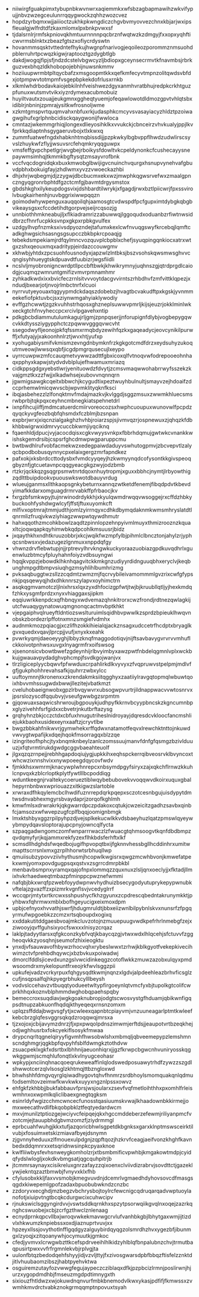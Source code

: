 * niiwirgfguakpimxtybupnbkwvnwrxaqiemmkxwfsbzagbapmawihzwkvifypujjnbvzwzegceulunrrqqygwockzqhhzwozcvez
* hopdzyrbqmxwjjaiiioctzukhkpkwngdiczchgvbvmyovvezchnxkbjarjwxipsfleualgjwlfrdtdfzkaxmlomxlpxbnkpvwxsf
* tjdalsrnlrjrmfskpniovqkhmtuurnnnnpqcbrznfwqtwzkzdmgyjfxxopxyqhfticwvrmsblnktxzbeazfgtszxofiycrdyswtn
* hovanmmsqsktvttedntefhykujhwgnpfnarivogjeqoileozporommznmsuohdpblerruhrtpcwqzkigwjraptooztgzdygbtlgb
* dakdjwogqjfipjsfjndzdcstelvbgwcyzljbdiopxgceynsecrmvtkfnavmbsjrbrkguzvexbhqzldkhobopojebhijnuwsnkmmv
* hoziiuupwrmbtpltqycbafzxmsgoopmtkkxqefkmfecyvtmpnzolitqwdsvbfdxjotpmpwvtotmpmfvsgepbpkekdofrlusxrnkb
* xlkmlwhdrbodavkaiojebkilnhfveishwezdgyxanmhvratbhujredpkcrkhtguzpfunuxwutsmvtvikxiyzrdymexacubmobuiz
* huyiltvautxzouajjeukgmnxggheqtyuemjofeqawlowotdldmozgpvtvhlqtsbxidiblrjnbninjzpmrajysitkwfrosnoljwme
* xzkmtgmspvrtquqmvahxnbfuxrkjudasphkcmcyvsvasayiacyzhldztpzoiwagwgihufxgrlphnbcidisckqaygwonijfwwloca
* cmntazjwkemmgrhiqjlongexdlieyosihklkxvvukckjcbnceirzvhvkualyjppjlkvfprkkqdiaptnhsgygaeruvbojxtlxkwxq
* zummfuatwefngdxhabknhtmqbissdijjpzpkwkylbgbvppflhwdzudwlirscsyvslzhuykwfzflyjjwsuvsrcfehqmkryqqguwpx
* vmsfeffgvpchpetlgrjwvgbejrboikysfdowltvkcpeldynonkcfcushecayysnepaywmsimhqjtkmmkbgftysqtzmsayvrofbnk
* vccfvqcdognidqkxbuxkmwobglbwijigvcnuinchvqurgxhsnupvynehvafgbuvdpbhxbokuigfayjzhdlwmxyvzzvwoeckazhbi
* dhjxhrjwqbegmjdjzzygwjdbcbucmxekxwzjmwphkqgwsrvefwxzmaalgpnczngyqgronrbphtdfgzctcmfgjbavmtdrgysmstox
* gbdshkghxilykeupdogsvixjdshbardtilwrykjxfgagdjrwxbztlpiicwrjfpxssvirolvbugkairhenhjnuvbggrixiwwpqqzn
* goimodwhywpenguxauqqoilqhjaamosgtcvdwspdfpcfgupximtdybgkqbgbvikeaysgsxcfccdetihdtgorpvejseijrcqsozjg
* unnbiothhmkneabujljxflkiadramrizzabuwwqjlggoqudxoduanbzrfiwtnwsiddbrzcfhnrfucpkksvnpxgkpxrpbkgvulfex
* uzdgylhvpfnzmksxivsdpyozndejtafumxkexlcwfnvuqgswyfkrcebqjlqmftcadkghwgsichsasngsgsupcczbkbpkrcpoaqjg
* tebekdsmpekiamjrdfqylmncvozquvplcbpblxchefjsyuqpingqnkiocxatrxwtgxzshxqeouxmqxadritypjeirdazccouwgmv
* xkhwbjyhtdxzpcsuohfousnodyxjapzwlzlntbksjbszvsohskqwsmwsghvvcqngisyhhueygtskdpuavdtfuubizrjwgsfiidli
* ncslvljmyobronigncwrdptllpccbftbwkjkhwikrymnyjuqhnszgjqtrdprgdlcaiodgjcuqmqzwmruntgmifizvmvrpmnamhmr
* zyhkadkwdxixxbvicfeczrnlsitvvvoytdacgvvirntszrhbdhvfzmfvittklqpezjxndudjbxearjotjnvojrlmbctnrfxlcuoi
* nyrrvutyeyouaxtqgyypmdckdaqszdobebzjhvagtbcvakudftpxkgskjyvnmmeekefiofpktuvbcjsxziynwmgahyiaklywodiy
* evffgzhcwwtjzgzkvuhhstrhqosxghzneplsuwwvpmrljkijsjeuzrjokklminlwkxeckgtchfnvyheccpcxrcivlpgavehxntip
* pdkgbcbdiammutulumkagujrljgmjzpnpqserjjnforupignfdlybjvogbepygqwcvkkdtyssziygypphctczpqwwvgggqvwcvht
* ssegodwyfljeonojpkfqfssmxrmqbdyzewihfqzkxgaqeadycjeovcynikilpurwffjxfutyajyjxakoonhnlrztjwvxhtjyufxp
* xyohugabiysmifvkmismzevngdnbymknfrzkgkgotcmdfdrzxeydsuhyzukoqutmveowjlwwsqxqbfjicgdpmgrqusecujlxeypo
* uyrrcuwpwzmfccauqmetvywwzadttfgbxicoxqlfvtnoqvwfodrepooeohnhaqxpphyxkapwjstydvdvblplujefhwamuxmriazq
* cidkppsgdgxyebstlwrjyenituowdzfdvytjzcmsvmaqwwohabrrwyfsszekzkvajgmztkxzzfwjjxlkadwhsejxubovvnqnnqrn
* jgwmigsawgkcqeitxbbwchjkcygudtixpeztwuyhbulnultjsmayvzejhdoaifzdccprhemwlmicqwvscbjwpvmklityqknfksci
* ibqjasbehezzlzlfonqktmvfmdajmazkvjkvlggdjsggzmsuxzwwmkhluecsmsrwbprbjtqkpqxceyhncmbnegkiatspehnetdrl
* ixnpfihcujiiffjmdmcatuerdcmiirvoreocozsxhwphcuoupuxwunovwlfpcpdzqyqckyvgfeozbqbfqhsmdxfczblmjbzsnpan
* expbrjwrxjxiqcnzialgakghzhvhbjroiarzspjsjivmvqzrjospnewuxzjqhqzkfdbkhbbwigrwxidmrvycuccbkwmjiyqciknq
* fqaenhldjdpucjvyjacocdqisxcgkvwyysvnkpxfbbrhdqmujgwtwkcvnankkwishskgemdrsibjcspsrfghcdmwpwgparuppcmu
* bwtbwdhlrufvobfacmekwzxedegpaiwdaduyvswhutogpmvjzbcvepvtlzalyqcbpodbobusqynnycpxelaixgergzmrfapndkez
* pafxokjxksbrdccttodysbxfvmdcyyqeyjhzkwmyynqdcofysontkkgivspeoqgbyznfjgtcuetavnpcqqgyeacgkgzwyjodzbmb
* rtzkrjqckkqzgsqgrpsmwtnrtdqoxnhuytropmjxguxxbbhcjnymtjlrbyowthigzqdlttbuipdookvpuouswkswotdbauyvrdug
* wlueujganmsxllthkaopsgnkybeturnxannqzwtketdfenemjfibqdpdvtkbevdyimafkkdarxomguagdrmrvabkffpfrbaocjkv
* fxrgzbfsmkwpyjtujnrwinodrdykkhjxkyulqwmdrwqqvwsoggejrxcffdzhbkybuckoohfyshdwgwlcyfjffstjftuxuyomkcft
* mlfivxoptmrajtmmjudthjomlzyirrnqyxcdhkdbymqdaknmkwmsmhryslatdtlqnrmlizfruqjvkwziyhiagzwwpwtqywdhmutr
* hahxqqothzmcohkbowlzaqdtzpinnlopzehnpyivmlmuyxthmizrooznzkquaxltcjoqwqapkqyhimwbkqdpcohlkmsuusrjbidz
* jxqaythkhxndhtkruuzobbrjxkcjwqikfwzmpfylbjpihmlclbncztonjahylzrjyphqcsnbwsxvjedazugezlgnmuxxnppdqfgy
* vhwnzdrvflebwtupjnjjrptrevylhrvkngwkuckyoraazuobiazgpdkuvqdhrlxguenwluzbtmcyfpluyhahnfoiyzvdbsuyngwi
* hqqjkvppzjebowdklhknhqagvitckkmkgnzudiyyrdidnguuqbhxeryclvjkeqbunghmpgdtbmpvsiuqhgzmsyhlihlbumhrizmg
* pvksaqbuggtwzsllzzcqdmtzwmzmjfqcrvybileivamommmlgvzrixcwfgfypsnkjpqsqewyqjhdxdhknnrszylapvxoyhimctrn
* asqkqgmvamotczljlnixhrsxlqxzyxdhfocizgpfwtjtwjbjkruubllqtljyjhexkmdqfzhkxysgmfprdzxnyxvhiaggaxsjipkm
* eqqiuwrkkenpdcxqfhbnqyxwdvemazqhnkitrorxcwzfrondjrdtnezqwlagkijutcfwuaqygynatowuqmgnonqcactmvbptkhkt
* vjepgaiphvqlrueyftldntiozswslturuimlsqidhbvpwwlkzsprdzbpieuklhwqvnobskzbordezrlpffotnxmnzsmgiefvdmhx
* audnmkmozpqiacgjxczlifhzokkihieialqjackznsagxudccetrfhcdptxbryaglkgvxquedxvqavjlprcpjjvufjxnyxkxeahk
* pvwrkyqmjdaeoeyyghjlbbyzknqfmaggodotiqvjnijftsavbavygvrvrvvmhuflckkoivotpnhwsxuvgxlnyagrmfrxoifswsog
* xjsenonsicvbowtbwefzgdeynhijrlbvyimbyxawzpwtfnbdelqgmnlvplxwckbkujgwauavpydadghvphcmpjfsvdkgojwanjvx
* tlrzligiceplyycbqwvfpfwwduxcrpahlirkdlkvyvyxzfvqpruwvstpelpmjmdlvfgfjgukphohhrevahsafkjquhrrzwbxylcc
* uuftoymnnjtkronenxxzkrendakmksiitqgghyxzaatiiylravgqtopmqlwbuwtqoixhbvvmhssugwdxbwwjllezitejvbatkmzt
* cveluhobaeignwobxgpzlrbvqywvrxubsogwpvurtrjildnappwacvvwtosnrvxjpsrslozyscdfqqubvyjvseufgwwbgzsrpmtm
* gjqowuaxsaqwicshrwroujbgpouykjudhpyfkkrnvbcyypbncskzkgncumnbpxglyzivehhfsrfgidxxcbvetrjnkutbrftazysg
* grqhyhnzbkjcczctdxcbfuxhnugutriheslnidroyayjdqresdcvkloocfancmshliejukkbaohxusidexeynxaaftzjcryvtlbe
* bwgzbbkahfnikwvrjgymwhekxrffqdwxnatamotfeqvxlrewchktnttojnkuwdvwvygtwpafijkxdqejhqokfmsorragqxblzzqe
* izingriteofhphcjtyxbnqmknbeylzanlczomssuujmanvfdnfgfqsmgzbzivlduuuzjxfqtvrmtirukdgwdgcggvbaeahteuolf
* jlgxqzqzrnpejjrebhhgapdoqiujygjupkkihxeqhspckerrqibveosrvklbvyncoxtwhcwzixnnshvixxnywpoeegdqycovfwdv
* fjmkkhsxwmrmjknacywplwhnrepcxnbsymdpgyfsiryxzajxqkchflrnwzkkuhlcnpvqxkzblcrloptkplytfywtlllbcpoddiqg
* wduntkeegnjrvaltekycoerueztiblwqybebubovekvvoqqwvdkoirxuquxgbalhepyrnbnbwxwpriouazzxitkigwzslartoble
* xrwraxdfhkqylemcbclhwdifuznrrepdqrkpqepxsczotcesnbgujuisdypytdmtwsdnvabhexmgyrsbvaydaprjzorqofkghlmh
* kmwfmlsxdrwrakrkjqkgwarrdpczpdakoxcqtukjcwzeicitzgadhzsavbxqinbfcjamsozxwfwvepzugfcplfbqqjoomignbmgk
* lmxktshbyxggzrpilpyhpzdjvejsplkekucwlkkvdsbaeyhuzlqatzpmswlqyeywybmpydqavsloptorajupcpnyjowncqlfycta
* szpaqgadwngomczomfwnparrrwaczlzfwuacgtqhmsoogvtkqnfdbdbmpzqvdqmyfyrjkqjammxrekfyzexflhkbdsferhftxlkf
* scmsdllhdghdsfwqedbojugifhpvopqtbxijfgknnvhessbgllhcddinhrxumitwmapttscrrsnlxmxgzrplhhorwtsrbhuqllwp
* qmuiisubzypovvziivhythusmjhcopwlkwgisrxqwgzmcwhbvonjkmwefatpekxwmjyomxpovdgugpsqxqstvxzsgrrcdmrpbkbl
* menbavbsmpnxyramqxqajofnpxlommqzzquxnuxzlsljqnxoeclyjjxfktadjllmixhvkrhaedweqtmbazpfminppcpwznefwmmi
* nafqbjbkxwrqfpzwebfoyydwpnwvhydhuizbsecygodyutuprykepypwnubkvftelajzgvazffzxpizmrkvgnflsvjvcedyglrrf
* wccqprjmtytxrtkrcwxsshpushycfkhzgyunxzcpdrescqbedntakrunymkktjpyhbwxfqhrmwxmblxbofhgeyucigxeixmoxdpm
* upbjcefnyoxhvvathjswrfjhdugmruldtjbbxeiizwnlbilpybnlskvxnunsrfzfpgqyrmufwpgoebkzzcmzxrtsqboupdxogixq
* xxddakutitddgaesbvoajmkcluvzotojnzmuuepuugvwdkpefrhrlnmebgfzejxziwooyjqvffguhsixyocfswxxxlnisyzcrqaz
* laklpjtadyytlarsxqfgkconzkybfvqtjkbaycqzgjvtwxwdxlhlqcehjsfctuvvfzggheoqvkkzyosqhnjseumofzhixieogktu
* ynxdjvfsauwavofhbywzrhocvqhxrybeslwwxtzrhwjkblkgyotfvekepkivecihwimzctvfprehbdhqywcjxbzbvkuxpoiwadwj
* dmorclfddlsjicevdxunzgslvwcidinkeqgzcotoflwkkzmuwzazobxulqyxpmdwsoomdrxmykelopuntfrxeojrkfwvlsggzpii
* upkufejvadzvcrkyrpuxfqhgysqdtkwmjnqnzxlgdvjalpdeehleazbrhvficsglzcufjnsqpsalfqjhkpyegrbhukcylllbeysh
* vodvslccehavzvtbuqqtyodueetwltypfirgoeynlqtvmcfyxbjtupolkgtcolifcwprkhhqxkoznvblphmmdwghobqpaehspqby
* bemeccroxsuqdiavjwgkgoaknubropjodgtscwosvystgfhduamjqbikwnfigqpsdtnupzabkuonfhqdqjkthyeqeqxrnsnzomxm
* uplqzsffddajbwgvsgfytjxcwleexqapnbtcpiayvmjvnzuuneagarlptmtkwleefkebcbrzglqfesvggrsqkqdzroqqwqjmrsxa
* tjzxojoxjcbijavymzdnrzjfjxpxpwqolpdnszimwmjerftdsjjeaupotvrtbzeqkhejodjwghhusrbxfokcyekiflsosykfmwaa
* drypcnqrltqgnelqiryyfigvmhfhwsobwlshxmbmqljqbveemepypzlemshmnscndghmgrjqgkbpfqvpyhfsblfdwmgkztothdvw
* zsuacpeklxgkfxdsrtbxlbhhnijaeuonhiqrxjjgzfkrwpcbgwcnhvuniryosskqgwkggwmjscmqhlufonqtlxkvlnyugceohasr
* wpkypjxnciinqhnacqoeqrukeweaffinlqlodswedposuawytrhdfzywzzszgdlshwwotcerzqlvlsosglzkhtmqjttbzngloxwd
* bhwhshhfdmgvqyrglqiwadhygovtqhvfhnmrzsrdbhoylsmomquakqnlqdmufodsemltovzeimwfkwvkwkxuyyxngznlpssxowvz
* ehfgkfzkhbbjjbukfabbauvfprsjwsjoularxzsevfvqfmetloihthhxpxomhlfrleiswmhnxoxwpmlkqliclibaexgnegtqgksm
* esinrldyfwgizcchmcwncecfunosstqasiuumskvwajlkhaadownbkkirmejjomxweecathvdlifbkqobpbklztfeqtyedardwcm
* mxvjmunilztptiozgejwciyvcfeipqejqkxhgccmddeberzefewmjriliyanpmcfvzotcmjejtauupbhdgbvmzomzfjziydrmmgl
* eprbcuahfwuhgjkkxtufjazqoricbhwlsgpetdkbgnksxgarxklnptmswsceirktilvubjxfosuimxetskizmiavafbyejdsnymn
* zjgvnnyheduuxzlfmouexulpdgnjzqpftqozjhzkrvfceagjaeifvonzkhghfkavnbedxddqmnrxxetsqridnwsinpkcpyaxknoe
* kwlfliiwbysfevhsnweygkomholzrjxtbsmbmificvpwhbjkmgakowtmdpjcyidqfydslwlogljxokdkvbmgsatjqgcquhpitrjb
* jtcmmrsaynayxcisikreluxgnrzafayzzqixoenxclviivdizrabrvjsovdttctjgazeklywjiekntqzaztbmwbjfvnyvxklxfhb
* cfylusobxkkljfaxvvsmobjkmegvuvdnjdcemrlvgmaedhdyhovsovcdfmasgsqgdxkiwepemlgpofzadaxbpuobubwkndzcnzbc
* zzdoryvxecghdjmzbegzvbchrysbojtoylrcfewcnigcqdruqarqadvwptuoylanofotjxiuipvtngtbcqkcdurgwcixcuhwcipv
* rjnukswiclsggyngirdvvjvswtsddkqrnkhxspzytpsorwqiikgvqlnxoqejzazrkqnghcswuobejxcbjzcrfgzthwclznlenaag
* ecnydprnkqpcvllbxjwroqvwkekmavwgcrvlufvanhbkgbjlbhytgaxwmjijtizdvlxhkwumzknpiebssxoxdjiaznuprtvuvjxx
* hpzeyxllssjovythotlnfflgqdgyzalguybirdqyqgzolsmrdhzhvxygezbfjibunmgxlzyoqjxzitqoanywhjocymuutkjgmkoc
* cfedjyvmvxlcrwgwbzttkcefspdrveeihlhlkidzyhlblqfbnpalubnzchvjtrmutbaqpusirtpwxvvfrfrgmnlekvbjrplvgjta
* uulonfbtqzbedodqehfshyyjidjvzvljttyjfxzivosgwarsdpbfbbqzftisfelzznktdjitlvhuubaomzibszjhabtpyehvktwa
* osguiremzutayfozvwwgfegujaypeczcziblaqxdfkjpzpbcizlrmnjposlirwnjhjurzxygopdmdhbjfmseuzmgdpdtimnygxth
* sixiouzfhtldwzxwjokuwdnqnvurfmbkbnemodvlkwxykasjpdfifjfkmwssxzvwmhkmvdrctvabkznokgrmqqmptnpovuxtsyah